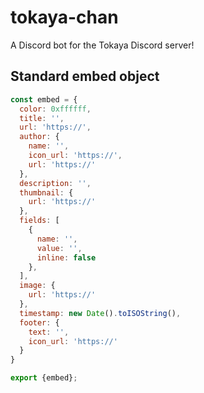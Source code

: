 # tokaya-chan

A Discord bot for the Tokaya Discord server!

## Standard embed object

```js
const embed = {
  color: 0xffffff,
  title: '',
  url: 'https://',
  author: {
    name: '',
    icon_url: 'https://',
    url: 'https://'
  },
  description: '',
  thumbnail: {
    url: 'https://'
  },
  fields: [
    {
      name: '',
      value: '',
      inline: false
    },
  ],
  image: {
    url: 'https://'
  },
  timestamp: new Date().toISOString(),
  footer: {
    text: '',
    icon_url: 'https://'
  }
}

export {embed};
```